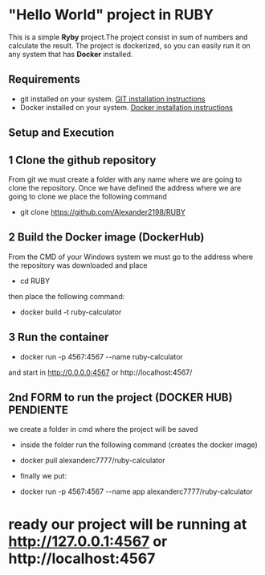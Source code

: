 # "Hello World" project in RUBY

This is a simple **Ryby** project.The project consist in sum of numbers and calculate the result. The project is dockerized, so you can easily run it on any system that has **Docker** installed.

## Requirements
- git installed on your system. [GIT installation instructions](https://git-scm.com/downloads)
- Docker installed on your system. [Docker installation instructions](https://docs.docker.com/get-docker/)

## Setup and Execution
## 1 Clone the github repository
From git we must create a folder with any name where we are going to clone the repository.
Once we have defined the address where we are going to clone
we place the following command

- git clone https://github.com/Alexander2198/RUBY

## 2 Build the Docker image (DockerHub)
From the CMD of your Windows system we must go to the address where the repository was downloaded and place 
 * cd RUBY

then place the following command:
* docker build -t ruby-calculator

## 3 Run the container
* docker run -p 4567:4567 --name ruby-calculator

and start in http://0.0.0.0:4567 or http://localhost:4567/
## 2nd FORM to run the project (DOCKER HUB)  PENDIENTE 
we create a folder in cmd where the project will be saved
- inside the folder run the following command (creates the docker image)
* docker pull alexanderc7777/ruby-calculator
- finally we put:
* docker run -p 4567:4567 --name app alexanderc7777/ruby-calculator
# ready our project will be running at http://127.0.0.1:4567 or http://localhost:4567
